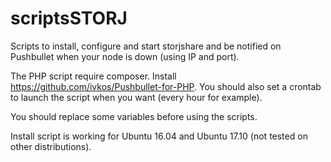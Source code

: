 # scriptsSTORJ

Scripts to install, configure and start storjshare and be notified on Pushbullet when your node is down (using IP and port).

The PHP script require composer. Install https://github.com/ivkos/Pushbullet-for-PHP.
You should also set a crontab to launch the script when you want (every hour for example).

You should replace some variables before using the scripts.

Install script is working for Ubuntu 16.04 and Ubuntu 17.10 (not tested on other distributions).
